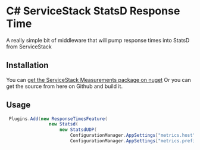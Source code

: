 C# ServiceStack StatsD Response Time
================

A really simple bit of middleware that will pump response times into StatsD from ServiceStack


Installation
------------

You can [get the ServiceStack Measurements package on nuget](http://nuget.org/packages/ServiceStack.Contrib.Measurement.StatsD)
Or you can get the source from here on Github and build it.

Usage
------
```csharp
 Plugins.Add(new ResponseTimesFeature(
                new Statsd(
                    new StatsdUDP(
                        ConfigurationManager.AppSettings["metrics.host"], 8125),
                        ConfigurationManager.AppSettings["metrics.prefix"])));
```